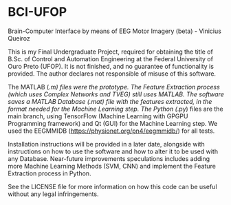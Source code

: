 # BCI-UFOP
Brain-Computer Interface by means of EEG Motor Imagery (beta) - Vinicius Queiroz

This is my Final Undergraduate Project, required for obtaining the title of B.Sc. of Control and Automation Engineering at the Federal University of Ouro Preto (UFOP).
It is not finished, and no guarantee of functionality is provided. The author declares not responsible of misuse of this software.

The MATLAB (*.m) files were the prototype. The Feature Extraction process (which uses Complex Networks and TVEG) still uses MATLAB. The software saves a MATLAB Database (.mat) file with the features extracted, in the format needed for the Machine Learning step.
The Python (*.py) files are the main branch, using TensorFlow (Machine Learning with GPGPU Programming framework) and Qt (GUI) for the Machine Learning step.
We used the EEGMMIDB (https://physionet.org/pn4/eegmmidb/) for all tests.

Installation instructions will be provided in a later date, alongside with instructions on how to use the software and how to alter it to be used with any Database.
Near-future improvements speculations includes adding more Machine Learning Methods (SVM, CNN) and implement the Feature Extraction process in Python.

See the LICENSE file for more information on how this code can be useful without any legal infringements.
